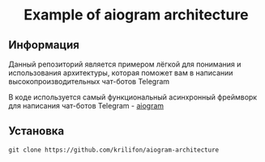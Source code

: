 <h1 align="center">
    Example of aiogram architecture
</h1>

## Информация
Данный репозиторий является примером лёгкой для понимания и использования архитектуры, которая поможет вам в написании высокопроизводительных чат-ботов Telegram

В коде используется самый функциональный асинхронный фреймворк для написания чат-ботов Telegram - [aiogram](https://github.com/aiogram/aiogram)

## Установка
```shell script
git clone https://github.com/krilifon/aiogram-architecture
```



